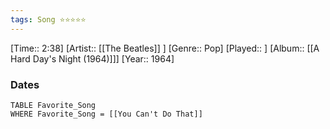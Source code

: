 ```yaml
---
tags: Song ⭐⭐⭐⭐⭐ 
---
```

[Time:: 2:38]
[Artist:: [[The Beatles]] ]
[Genre:: Pop]
[Played:: ]
[Album:: [[A Hard Day's Night (1964)]]]
[Year:: 1964]
### Dates
````dataview
TABLE Favorite_Song
WHERE Favorite_Song = [[You Can't Do That]]
````